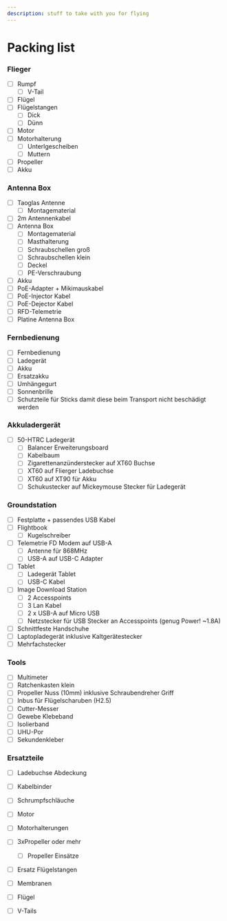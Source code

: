 ```yaml
---
description: stuff to take with you for flying
---
```


# Packing list

### Flieger

* [ ] Rumpf
  * [ ] V-Tail
* [ ] Flügel
* [ ] Flügelstangen
  * [ ] Dick
  * [ ] Dünn
* [ ] Motor
* [ ] Motorhalterung
  * [ ] Unterlgescheiben
  * [ ] Muttern
* [ ] Propeller
* [ ] Akku

### Antenna Box

* [ ] Taoglas Antenne
  * [ ] Montagematerial
* [ ] 2m Antennenkabel
* [ ] Antenna Box
  * [ ] Montagematerial
  * [ ] Masthalterung
  * [ ] Schraubschellen groß
  * [ ] Schraubschellen klein
  * [ ] Deckel
  * [ ] PE-Verschraubung
* [ ] Akku
* [ ] PoE-Adapter + Mikimauskabel
* [ ] PoE-Injector Kabel                                                                                                                                                 
* [ ] PoE-Dejector Kabel
* [ ] RFD-Telemetrie
* [ ] Platine Antenna Box

### Fernbedienung

* [ ] Fernbedienung
* [ ] Ladegerät
* [ ] Akku
* [ ] Ersatzakku
* [ ] Umhängegurt
* [ ] Sonnenbrille
* [ ] Schutzteile für Sticks damit diese beim Transport nicht beschädigt werden

### Akkuladergerät

* [ ] 50-HTRC Ladegerät
  * [ ] Balancer Erweiterungsboard 
  * [ ] Kabelbaum
  * [ ] Zigarettenanzünderstecker auf XT60 Buchse
  * [ ] XT60 auf Flierger Ladebuchse
  * [ ] XT60 auf XT90 für Akku
  * [ ] Schukustecker auf Mickeymouse Stecker für Ladegerät

### Groundstation

* [ ] Festplatte + passendes USB Kabel
* [ ] Flightbook
  * [ ] Kugelschreiber
* [ ] Telemetrie FD Modem auf USB-A
  * [ ] Antenne für 868MHz
  * [ ] USB-A auf USB-C Adapter
* [ ] Tablet
  * [ ] Ladegerät Tablet
  * [ ] USB-C Kabel
* [ ] Image Download Station
  * [ ] 2 Accesspoints
  * [ ] 3 Lan Kabel
  * [ ] 2 x USB-A auf Micro USB
  * [ ] Netzstecker für USB Stecker an Accesspoints \(genug Power! ~1.8A\)
* [ ] Schnittfeste Handschuhe
* [ ] Laptopladegerät inklusive Kaltgerätestecker
* [ ] Mehrfachstecker

### Tools

* [ ] Multimeter
* [ ] Ratchenkasten klein
* [ ] Propeller Nuss \(10mm\) inklusive Schraubendreher Griff
* [ ] Inbus für Flügelscharuben \(H2.5\)
* [ ] Cutter-Messer
* [ ] Gewebe Klebeband
* [ ] Isolierband
* [ ] UHU-Por
* [ ] Sekundenkleber

### Ersatzteile

* [ ] Ladebuchse Abdeckung
* [ ] Kabelbinder
* [ ] Schrumpfschläuche
* [ ] Motor
* [ ] Motorhalterungen
* [ ] 3xPropeller oder mehr 
  * [ ] Propeller Einsätze
* [ ] Ersatz Flügelstangen
* [ ] Membranen
* [ ] Flügel
* [ ] V-Tails



